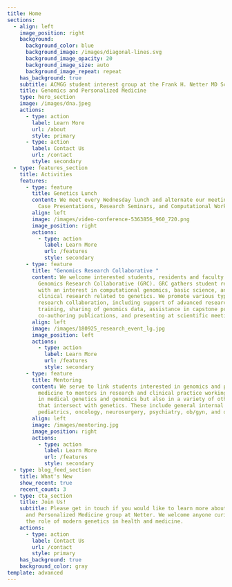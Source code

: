 ```yaml
---
title: Home
sections:
  - align: left
    image_position: right
    background:
      background_color: blue
      background_image: /images/diagonal-lines.svg
      background_image_opacity: 20
      background_image_size: auto
      background_image_repeat: repeat
    has_background: true
    subtitle: ACMGG student interest group at the Frank H. Netter MD School of Medicine
    title: Genomics and Personalized Medicine
    type: hero_section
    image: /images/dna.jpeg
    actions:
      - type: action
        label: Learn More
        url: /about
        style: primary
      - type: action
        label: Contact Us
        url: /contact
        style: secondary
  - type: features_section
    title: Activities
    features:
      - type: feature
        title: Genetics Lunch
        content: We meet every Wednesday lunch and alternate our meeting format between
          Case Presentations, Research Seminars, and Computational Workshops.
        align: left
        image: /images/video-conference-5363856_960_720.png
        image_position: right
        actions:
          - type: action
            label: Learn More
            url: /features
            style: secondary
      - type: feature
        title: "Genomics Research Collaborative "
        content: We welcome interested students, residents and faculty to join our
          Genomics Research Collaborative (GRC). GRC gathers student researchers
          with an interest in computational genomics, basic science, and
          clinical research related to genetics. We promote various types of
          research collaboration, including support of advanced research
          training, sharing of genomics data, assistance in capstone projects,
          co-authoring publications, and presenting at scientific meetings.
        align: left
        image: /images/180925_research_event_lg.jpg
        image_position: left
        actions:
          - type: action
            label: Learn More
            url: /features
            style: secondary
      - type: feature
        title: Mentoring
        content: We serve to link students interested in genomics and personalized
          medicine to mentors in research and clinical practice working not only
          in medical genetics and genomics but also in a variety of other fields
          that intersect with genetics. These include general internal medicine,
          pediatrics, oncology, neurosurgery, psychiatry, ob/gyn, and others.
        align: left
        image: /images/mentoring.jpg
        image_position: right
        actions:
          - type: action
            label: Learn More
            url: /features
            style: secondary
  - type: blog_feed_section
    title: What's New
    show_recent: true
    recent_count: 3
  - type: cta_section
    title: Join Us!
    subtitle: Please get in touch if you would like to learn more about the Genomics
      and Personalized Medicine group at Netter. We welcome anyone curious about
      the role of modern genetics in health and medicine.
    actions:
      - type: action
        label: Contact Us
        url: /contact
        style: primary
    has_background: true
    background_color: gray
template: advanced
---
```

